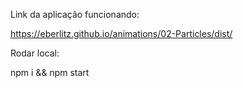 

Link da aplicação funcionando:

https://eberlitz.github.io/animations/02-Particles/dist/


Rodar local:

npm i && npm start